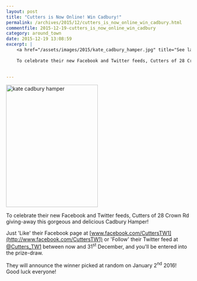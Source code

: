 ```yaml
---
layout: post
title: "Cutters is Now Online! Win Cadbury!"
permalink: /archives/2015/12/cutters_is_now_online_win_cadbury.html
commentfile: 2015-12-19-cutters_is_now_online_win_cadbury
category: around_town
date: 2015-12-19 13:08:59
excerpt: |
    <a href="/assets/images/2015/kate_cadbury_hamper.jpg" title="See larger version of - kate cadbury hamper"><img src="/assets/images/2015/kate_cadbury_hamper_thumb.jpg" width="150" height="200" alt="kate cadbury hamper" class="photo right" /></a>
    
    To celebrate their new Facebook and Twitter feeds, Cutters of 28 Crown Rd giving-away this gorgeous and delicious Cadbury Hamper!
    

---
```


<a href="/assets/images/2015/kate_cadbury_hamper.jpg" title="See larger version of - kate cadbury hamper"><img src="/assets/images/2015/kate_cadbury_hamper_thumb.jpg" width="250" height="333" alt="kate cadbury hamper" class="photo right" /></a>

To celebrate their new Facebook and Twitter feeds, Cutters of 28 Crown Rd giving-away this gorgeous and delicious Cadbury Hamper!

Just 'Like' their Facebook page at [www.facebook.com/CuttersTW1](http://www.facebook.com/CuttersTW1) or 'Follow' their Twitter feed at [@Cutters\_TW1](http://www.twitter.com/Cutters_TW1) between now and 31<sup>st</sup> December, and you'll be entered into the prize-draw.

They will announce the winner picked at random on January 2<sup>nd</sup> 2016!
Good luck everyone!
